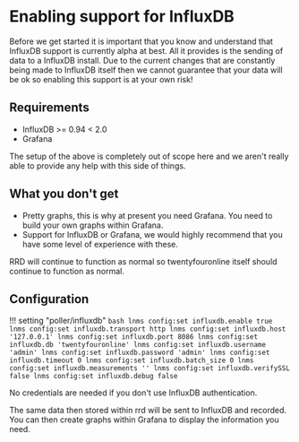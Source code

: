 # Enabling support for InfluxDB

Before we get started it is important that you know and understand
that InfluxDB support is currently alpha at best. All it provides is
the sending of data to a InfluxDB install. Due to the current changes
that are constantly being made to InfluxDB itself then we cannot
guarantee that your data will be ok so enabling this support is at
your own risk!

## Requirements

- InfluxDB >= 0.94 < 2.0
- Grafana

The setup of the above is completely out of scope here and we aren't
really able to provide any help with this side of things.

## What you don't get

- Pretty graphs, this is why at present you need Grafana. You need to
  build your own graphs within Grafana.
- Support for InfluxDB or Grafana, we would highly recommend that you
  have some level of experience with these.

RRD will continue to function as normal so twentyfouronline itself should
continue to function as normal.

## Configuration

!!! setting "poller/influxdb"
    ```bash
    lnms config:set influxdb.enable true
    lnms config:set influxdb.transport http
    lnms config:set influxdb.host '127.0.0.1'
    lnms config:set influxdb.port 8086
    lnms config:set influxdb.db 'twentyfouronline'
    lnms config:set influxdb.username 'admin'
    lnms config:set influxdb.password 'admin'
    lnms config:set influxdb.timeout 0
    lnms config:set influxdb.batch_size 0
    lnms config:set influxdb.measurements ''
    lnms config:set influxdb.verifySSL false
    lnms config:set influxdb.debug false
    ```

No credentials are needed if you don't use InfluxDB authentication.

The same data then stored within rrd will be sent to InfluxDB and
recorded. You can then create graphs within Grafana to display the
information you need.




